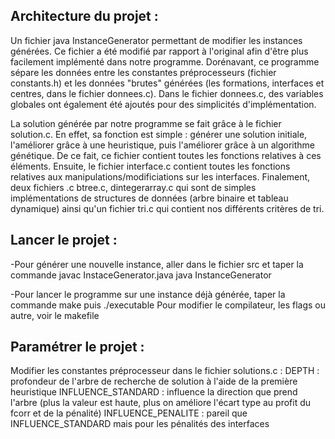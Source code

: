 ## Architecture du projet :
Un fichier java InstanceGenerator permettant de modifier les instances générées. Ce fichier a été modifié par rapport à l'original afin d'être plus facilement implémenté dans notre programme. 
Dorénavant, ce programme sépare les données entre les constantes préprocesseurs (fichier constants.h) et les données "brutes" générées (les formations, interfaces et centres, dans le fichier donnees.c). 
Dans le fichier donnees.c, des variables globales ont également été ajoutés pour des simplicités d'implémentation.

La solution générée par notre programme se fait grâce à le fichier solution.c.
En effet, sa fonction est simple : générer une solution initiale, l'améliorer grâce à une heuristique, puis l'améliorer grâce à un algorithme génétique. De ce fait, ce fichier contient toutes les fonctions relatives à ces éléments.
Ensuite, le fichier interface.c contient toutes les fonctions relatives aux manipulations/modificiations sur les interfaces.
Finalement, deux fichiers .c btree.c, dintegerarray.c qui sont de simples implémentations de structures de données (arbre binaire et tableau dynamique) ainsi qu'un fichier tri.c qui contient nos différents critères de tri.

## Lancer le projet :
-Pour générer une nouvelle instance, aller dans le fichier src et taper la commande
javac InstaceGenerator.java
java InstanceGenerator

-Pour lancer le programme sur une instance déjà générée, taper la commande
make
puis ./executable
Pour modifier le compilateur, les flags ou autre, voir le makefile


## Paramétrer le projet : 
Modifier les constantes préprocesseur dans le fichier solutions.c :
DEPTH : profondeur de l'arbre de recherche de solution à l'aide de la première heuristique
INFLUENCE_STANDARD : influence la direction que prend l'arbre (plus la valeur est haute, plus on améliore l'écart type au profit 
du fcorr et de la pénalité)
INFLUENCE_PENALITE : pareil que INFLUENCE_STANDARD mais pour les pénalités des interfaces
